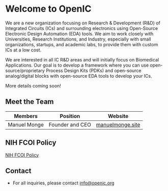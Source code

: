 # Welcome to OpenIC

We are a new organization focusing on Research & Development (R&D) of Integrated Circuits (ICs) and surrounding electronics using Open-Source Electronic Design Automation (EDA) tools. We aim to work closely with Universities, Research Institutions, and Industry, especially with small organizations, startups, and academic labs, to provide them with custom ICs at a low cost.

We are interested in all IC R&D areas and will initially focus on Biomedical Applications. Our goal is to develop a framework where you can use open-source/proprietary Process Design Kits (PDKs) and open-source analog/digital blocks with open-source EDA tools to develop your ICs.

More details coming soon!

## Meet the Team

|    Members   |     Position    |                      Website                      |
| :----------: | :-------------: | :-----------------------------------------------: |
| Manuel Monge | Founder and CEO | [manuelmonge.site](https://www.manuelmonge.site/) |

## NIH FCOI Policy

[NIH FCOI Policy](https://openic.org/nih-fcoi-policy.md)

## Contact

* For all inquiries, please contact [info@openic.org](mailto:info@openic.org)
